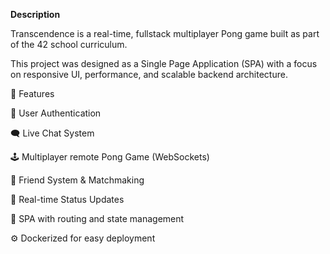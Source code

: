 **Description**

Transcendence is a real-time, fullstack multiplayer Pong game built as part of the 42 school curriculum.

This project was designed as a Single Page Application (SPA) with a focus on responsive UI, performance, and scalable backend architecture.


🧩 Features


🔐 User Authentication

🗨️ Live Chat System

🕹️ Multiplayer remote Pong Game (WebSockets)

👥 Friend System & Matchmaking

🎯 Real-time Status Updates

🧱 SPA with routing and state management

⚙️ Dockerized for easy deployment
